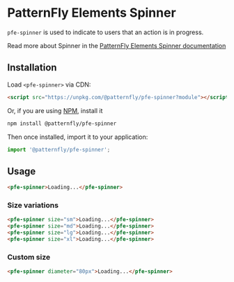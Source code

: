 # PatternFly Elements Spinner
     
`pfe-spinner` is used to indicate to users that an action is in progress.

Read more about Spinner in the [PatternFly Elements Spinner documentation](https://patternflyelements.org/components/spinner)

##  Installation

Load `<pfe-spinner>` via CDN:

```html
<script src="https://unpkg.com/@patternfly/pfe-spinner?module"></script>
```

Or, if you are using [NPM](https://npm.im), install it

```bash
npm install @patternfly/pfe-spinner
```

Then once installed, import it to your application:

```js
import '@patternfly/pfe-spinner';
```

## Usage
```html
<pfe-spinner>Loading...</pfe-spinner>
```

### Size variations

```html
<pfe-spinner size="sm">Loading...</pfe-spinner>
<pfe-spinner size="md">Loading...</pfe-spinner>
<pfe-spinner size="lg">Loading...</pfe-spinner>
<pfe-spinner size="xl">Loading...</pfe-spinner>
```

### Custom size

```html
<pfe-spinner diameter="80px">Loading...</pfe-spinner>
```

